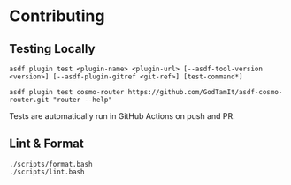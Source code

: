# Contributing

## Testing Locally

```shell
asdf plugin test <plugin-name> <plugin-url> [--asdf-tool-version <version>] [--asdf-plugin-gitref <git-ref>] [test-command*]

asdf plugin test cosmo-router https://github.com/GodTamIt/asdf-cosmo-router.git "router --help"
```

Tests are automatically run in GitHub Actions on push and PR.

## Lint & Format

```shell
./scripts/format.bash
./scripts/lint.bash
```
